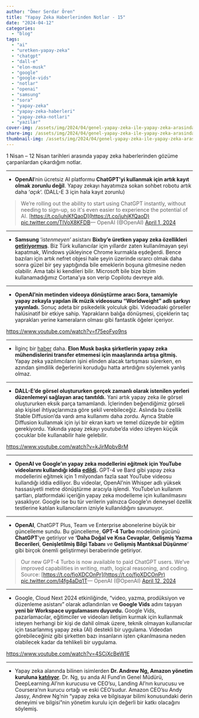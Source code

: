 ```yaml
---
author: "Ömer Serdar Ören"
title: "Yapay Zeka Haberlerinden Notlar - 15"
date: "2024-04-12"
categories: 
  - "blog"
tags: 
  - "ai"
  - "uretken-yapay-zeka"
  - "chatgpt"
  - "dall-e"
  - "elon-musk"
  - "google"
  - "google-vids"
  - "notlar"
  - "openai"
  - "samsung"
  - "sora"
  - "yapay-zeka"
  - "yapay-zeka-haberleri"
  - "yapay-zeka-notlari"
  - "yazilar"
cover-img: /assets/img/2024/04/genel-yapay-zeka-ile-yapay-zeka-arasindaki-fark-bing-image-creator-ocak-2024-1.jpeg
share-img: /assets/img/2024/04/genel-yapay-zeka-ile-yapay-zeka-arasindaki-fark-bing-image-creator-ocak-2024-1.jpeg
thumbnail-img: /assets/img/2024/04/genel-yapay-zeka-ile-yapay-zeka-arasindaki-fark-bing-image-creator-ocak-2024-1.jpeg
---
```


1 Nisan – 12 Nisan tarihleri arasında yapay zeka haberlerinden gözüme çarpanlardan çıkardığım notlar.

* * *

- **OpenAI**‘nin ücretsiz AI platformu **ChatGPT’yi kullanmak için artık kayıt olmak zorunlu değil**. Yapay zekayı hayatımıza sokan sohbet robotu artık daha ‘_açık_‘. (DALL-E 3 için hala kayıt zorunlu)

> We’re rolling out the ability to start using ChatGPT instantly, without needing to sign-up, so it's even easier to experience the potential of AI. [https://t.co/juhjKfQaoD](https://t.co/juhjKfQaoD) [pic.twitter.com/TIVoX8KFDB](https://t.co/TIVoX8KFDB)— OpenAI (@OpenAI) [April 1, 2024](https://twitter.com/OpenAI/status/1774848681981710821)

* * *

- **Samsung** ‘_istenmeyen_‘ asistanı **Bixby’e üretken yapay zeka özellikleri [getiriyormuş](https://www.cnbc.com/2024/04/01/samsung-says-it-could-upgrade-bixby-with-generative-ai-.html)**. Biz Türk kullanıcılar için yıllardır zaten kullanılmayan şeyi kapatmak, Windows yükleyince Chrome kurmakla eşdeğerdi. Bence bazıları için artık nefret objesi hale şeyin üzerinde ısrarcı olmak daha sonra güzel bir şey yaptığında bile emeklerin boşuna gitmesine neden olabilir. Ama tabi ki kendileri bilir. Microsoft bile bize bizim kullanamadığımız Cortana’ya son verip Copilotu devreye aldı.

* * *

- **OpenAI’nin metinden videoya dönüştürme aracı Sora, tamamiyle yapay zekayla yapılan ilk müzik videosunu “Worldweight” adlı şarkıyı yayınladı.** Sonuç adeta bir psikedelik yolculuk gibi. Videoadaki görseller halüsinatif bir etkiye sahip. Yaprakların balığa dönüşmesi, çiçeklerin taç yaprakları yerine kameraların olması gibi fantastik öğeler içeriyor.

<https://www.youtube.com/watch?v=f75eoFyo9ns>

* * *

- İlginç bir [haber](https://www.foxbusiness.com/technology/elon-musk-boosting-pay-ai-engineers-prevent-poaching-openai) daha. **Elon Musk başka şirketlerin yapay zeka mühendislerini transfer etmemesi için maaşlarında artışa gitmiş.** Yapay zeka yazılımcıların işini elinden alacak tartışması sürerken, en azından şimdilik değerlerini koruduğu hatta artırdığını söylemek yanlış olmaz.

* * *

- **DALL-E‘de görsel oluştururken gerçek zamanlı olarak istenilen yerleri düzenlemeyi sağlayan araç tanıtıldı.** Yani artık yapay zeka ile görsel oluştururken eksik parça tamamlandı. İçlerinden beğendiğimiz görseli alıp kişisel ihtiyaçlarımıza göre şekil verebileceğiz. Aslında bu özellik Stable Diffusion’da vardı ama kullanımı daha zordu. Ayrıca Stable Diffusion kullanmak için iyi bir ekran kartı ve temel düzeyde bir eğitim gerekiyordu. Yakında yapay zekayı youtube’da video izleyen küçük çocuklar bile kullanabilir hale gelebilir.

<https://www.youtube.com/watch?v=kJirMpbvBrM>

* * *

- **OpenAI ve Google’ın yapay zeka modellerini eğitmek için YouTube videolarını kullandığı iddia [edildi](https://www.engadget.com/openai-and-google-reportedly-used-transcriptions-of-youtube-videos-to-train-their-ai-models-163531073.html).** GPT-4 ve Bard gibi yapay zeka modellerini eğitmek için 1 milyondan fazla saat YouTube videosu kullandığı iddia ediliyor. Bu videolar, OpenAI’nin Whisper adlı yüksek hassasiyetli metne dönüştürme aracıyla işlendi. YouTube’un kullanım şartları, platformdaki içeriğin yapay zeka modelleme için kullanılmasını yasaklıyor. Google ise bu tür verilerin yalnızca Google’ın deneysel özellik testlerine katılan kullanıcıların izniyle kullanıldığını savunuyor.

* * *

- **OpenAI**, ChatGPT Plus, Team ve Enterprise abonelerine büyük bir güncelleme sundu. Bu güncelleme, **GPT-4 Turbo** modelinin gücünü **ChatGPT**‘ye getiriyor ve **‘Daha Doğal ve Kısa Cevaplar**, **Gelişmiş Yazma Becerileri**, **Genişletilmiş Bilgi Tabanı** ve **Gelişmiş Mantıksal Düşünme**‘ gibi birçok önemli geliştirmeyi beraberinde getiriyor.

> Our new GPT-4 Turbo is now available to paid ChatGPT users. We’ve improved capabilities in writing, math, logical reasoning, and coding.  
> Source: [https://t.co/fjoXDCOnPr](https://t.co/fjoXDCOnPr) [pic.twitter.com/I4fg4aDq1T](https://t.co/I4fg4aDq1T)— OpenAI (@OpenAI) [April 12, 2024](https://twitter.com/OpenAI/status/1778574613813006610)

* * *

- Google, Cloud Next 2024 etkinliğinde, “video, yazma, prodüksiyon ve düzenleme asistanı” olarak adlandırılan ve **Google Vids** adını taşıyan **yeni bir Workspace uygulamasını duyurdu.** Google Vids, pazarlamacılar, eğitimciler ve videoları iletişim kurmak için kullanmak isteyen herhangi bir kişi de dahil olmak üzere, teknik olmayan kullanıcılar için tasarlanmış yapay zeka (AI) destekli bir uygulama. Videodan görebileceğiniz gibi şirketten bazı insanların işten çıkarılmasına neden olabilecek kadar da tehlikeli bir uygulama.

<https://www.youtube.com/watch?v=4SCjXcBeW1E>

* * *

- Yapay zeka alanında bilinen isimlerden **Dr. Andrew Ng, Amazon yönetim kuruluna [katılıyor](https://www.aboutamazon.com/news/company-news/dr-andrew-ng-joins-amazon-board-of-directors)**. Dr. Ng, şu anda AI Fund’ın Genel Müdürü, DeepLearning.AI’nın kurucusu ve CEO’su, Landing AI’nın kurucusu ve Coursera’nın kurucu ortağı ve eski CEO’sudur. Amazon CEO’su Andy Jassy, Andrew Ng’nin “yapay zeka ve bilgisayar bilimi konusundaki derin deneyimi ve bilgisi”nin yönetim kurulu için değerli bir katkı olacağını söylemiş.
